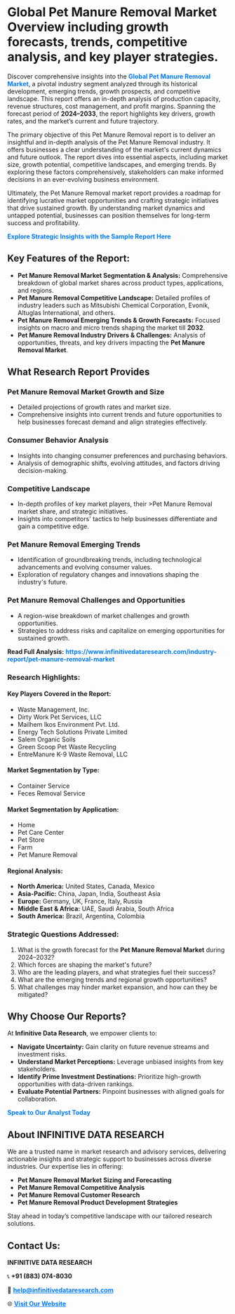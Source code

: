<h1>Global Pet Manure Removal Market Overview including growth forecasts, trends, competitive analysis, and key player strategies.</h1>
<p>
Discover comprehensive insights into the 
<a href="https://www.infinitivedataresearch.com/industry-report/pet-manure-removal-market" rel="dofollow" style="color: #007BFF; text-decoration: none;"><strong>Global Pet Manure Removal Market</strong></a>, a pivotal industry segment analyzed through its historical development, emerging trends, growth prospects, and competitive landscape. This report offers an in-depth analysis of production capacity, revenue structures, cost management, and profit margins. Spanning the forecast period of <strong>2024–2033</strong>, the report highlights key drivers, growth rates, and the market’s current and future trajectory.
</p>
<p>
The primary objective of this Pet Manure Removal report is to deliver an insightful and in-depth analysis of the Pet Manure Removal industry. It offers businesses a clear understanding of the market's current dynamics and future outlook. The report dives into essential aspects, including market size, growth potential, competitive landscapes, and emerging trends. By exploring these factors comprehensively, stakeholders can make informed decisions in an ever-evolving business environment.
</p>
<p>
Ultimately, the Pet Manure Removal market report provides a roadmap for identifying lucrative market opportunities and crafting strategic initiatives that drive sustained growth. By understanding market dynamics and untapped potential, businesses can position themselves for long-term success and profitability.
</p>
<p>
<a href="https://www.infinitivedataresearch.com/request-sample/reportId=107350" style="color: #007BFF; text-decoration: none;"><strong>Explore Strategic Insights with the Sample Report Here</strong></a>
</p>

<h2>Key Features of the Report:</h2>
<ul>
<li><strong>Pet Manure Removal Market Segmentation & Analysis:</strong> Comprehensive breakdown of global market shares across product types, applications, and regions.</li>
<li><strong>Pet Manure Removal Competitive Landscape:</strong> Detailed profiles of industry leaders such as Mitsubishi Chemical Corporation, Evonik, Altuglas International, and others.</li>
<li><strong>Pet Manure Removal Emerging Trends & Growth Forecasts:</strong> Focused insights on macro and micro trends shaping the market till <strong>2032</strong>.</li>
<li><strong>Pet Manure Removal Industry Drivers & Challenges:</strong> Analysis of opportunities, threats, and key drivers impacting the <strong>Pet Manure Removal Market</strong>.</li>
</ul>

<h2>What Research Report Provides</h2>
<h3>Pet Manure Removal Market Growth and Size</h3>
<ul>
<li>Detailed projections of growth rates and market size.</li>
<li>Comprehensive insights into current trends and future opportunities to help businesses forecast demand and align strategies effectively.</li>
</ul>

<h3>Consumer Behavior Analysis</h3>
<ul>
<li>Insights into changing consumer preferences and purchasing behaviors.</li>
<li>Analysis of demographic shifts, evolving attitudes, and factors driving decision-making.</li>
</ul>

<h3>Competitive Landscape</h3>
<ul>
<li>In-depth profiles of key market players, their >Pet Manure Removal market share, and strategic initiatives.</li>
<li>Insights into competitors' tactics to help businesses differentiate and gain a competitive edge.</li>
</ul>

<h3>Pet Manure Removal Emerging Trends</h3>
<ul>
<li>Identification of groundbreaking trends, including technological advancements and evolving consumer values.</li>
<li>Exploration of regulatory changes and innovations shaping the industry's future.</li>
</ul>

<h3>Pet Manure Removal Challenges and Opportunities</h3>
<ul>
<li>A region-wise breakdown of market challenges and growth opportunities.</li>
<li>Strategies to address risks and capitalize on emerging opportunities for sustained growth.</li>
</ul>
<p><strong>Read Full Analysis:</strong> <a href="https://www.infinitivedataresearch.com/industry-report/pet-manure-removal-market" rel="dofollow" style="color: #007BFF; text-decoration: none;"><strong>https://www.infinitivedataresearch.com/industry-report/pet-manure-removal-market</strong></a></p>
<h3>Research Highlights:</h3>
<h4>Key Players Covered in the Report:</h4>
<ul><li>Waste Management, Inc.</li><li>Dirty Work Pet Services, LLC</li><li>Mailhem Ikos Environment Pvt. Ltd.</li><li>Energy Tech Solutions Private Limited</li><li>Salem Organic Soils</li><li>Green Scoop Pet Waste Recycling</li><li>EntreManure K-9 Waste Removal, LLC</li></ul>
<h4>Market Segmentation by Type:</h4>
<ul><li>Container Service</li><li>Feces Removal Service</li></ul>
<h4>Market Segmentation by Application:</h4>
<ul><li>Home</li><li>Pet Care Center</li><li>Pet Store</li><li>Farm</li><li>Pet Manure Removal</li></ul>

<h4>Regional Analysis:</h4>
<ul>
<li><strong>North America:</strong> United States, Canada, Mexico</li>
<li><strong>Asia-Pacific:</strong> China, Japan, India, Southeast Asia</li>
<li><strong>Europe:</strong> Germany, UK, France, Italy, Russia</li>
<li><strong>Middle East & Africa:</strong> UAE, Saudi Arabia, South Africa</li>
<li><strong>South America:</strong> Brazil, Argentina, Colombia</li>
</ul>

<h3>Strategic Questions Addressed:</h3>
<ol>
<li>What is the growth forecast for the <strong>Pet Manure Removal Market</strong> during 2024–2032?</li>
<li>Which forces are shaping the market's future?</li>
<li>Who are the leading players, and what strategies fuel their success?</li>
<li>What are the emerging trends and regional growth opportunities?</li>
<li>What challenges may hinder market expansion, and how can they be mitigated?</li>
</ol>

<h2>Why Choose Our Reports?</h2>
<p>At <strong>Infinitive Data Research</strong>, we empower clients to:</p>
<ul>
<li><strong>Navigate Uncertainty:</strong> Gain clarity on future revenue streams and investment risks.</li>
<li><strong>Understand Market Perceptions:</strong> Leverage unbiased insights from key stakeholders.</li>
<li><strong>Identify Prime Investment Destinations:</strong> Prioritize high-growth opportunities with data-driven rankings.</li>
<li><strong>Evaluate Potential Partners:</strong> Pinpoint businesses with aligned goals for collaboration.</li>
</ul>
<p><a href="https://www.infinitivedataresearch.com/industry-report/pet-manure-removal-market" rel="dofollow" style="color: #007BFF; text-decoration: none;"><strong>Speak to Our Analyst Today</strong></a></p>

<h2>About INFINITIVE DATA RESEARCH</h2>
<p>We are a trusted name in market research and advisory services, delivering actionable insights and strategic support to businesses across diverse industries. Our expertise lies in offering:</p>
<ul>
<li><strong>Pet Manure Removal Market Sizing and Forecasting</strong></li>
<li><strong>Pet Manure Removal Competitive Analysis</strong></li>
<li><strong>Pet Manure Removal Customer Research</strong></li>
<li><strong>Pet Manure Removal Product Development Strategies</strong></li>
</ul>
<p>Stay ahead in today’s competitive landscape with our tailored research solutions.</p>

<h2>Contact Us:</h2>
<p><strong>INFINITIVE DATA RESEARCH</strong></p>
<p>📞 <strong>+91 (883) 074-8030</strong></p>
<p>📧 <strong><a href="mailto:help@infinitivedataresearch.com" style="color: #007BFF;">help@infinitivedataresearch.com</a></strong></p>
<p>🌐 <strong><a href="https://www.infinitivedataresearch.com" rel="dofollow" style="color: #007BFF;">Visit Our Website</a></strong></p>